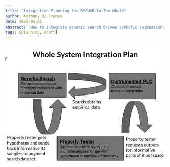 ```yaml
---
title: "Integration Planning for REFUSR-In-The-Whole"
author: Anthony Di Franco
date: 2022-01-21
abstract: "How to integrate genetic search driven symbolic regression, property testing, and the hardware interface."
tags: [planning, draft]
---
```


![Integration diagram](../img/refusr-integration-general.png)
